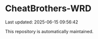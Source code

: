 # CheatBrothers-WRD

Last updated: 2025-06-15 09:56:42

This repository is automatically maintained.
